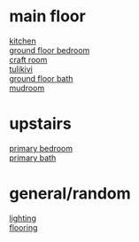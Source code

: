 <h1>main floor</h1>
<a href="https://ahbowers.github.io/kitchen">kitchen</a> <br>
<a href="https://ahbowers.github.io/second_bedroom">ground floor bedroom</a>  <br>
<a href="https://ahbowers.github.io/craft">craft room</a>  <br>
<a href="https://ahbowers.github.io/tulikivi">tulikivi</a>  <br>
<a href="https://ahbowers.github.io/second_bath">ground floor bath</a>  <br>
<a href="https://ahbowers.github.io/mudroom">mudroom</a>  <br>

<h1>upstairs</h1>
<a href="https://ahbowers.github.io/primary_bedroom">primary bedroom</a>  <br>
<a href="https://ahbowers.github.io/primary_bath">primary bath</a>  <br>

<h1>general/random</h1>
<a href="https://ahbowers.github.io/lighting">lighting</a>  <br>
<a href="https://ahbowers.github.io/flooring">flooring</a>  <br>



